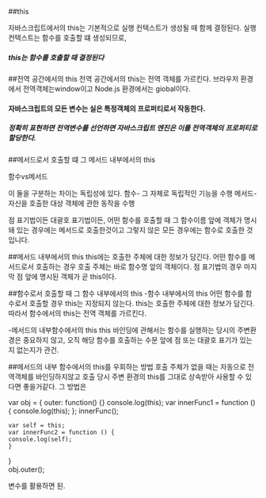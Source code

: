 ##this

자바스크립트에서의 this는 기본적으로 실행 컨텍스트가 생성될 때 함께 결정된다.
실행 컨텍스트는 함수를 호출할 떄 생성되므로,<h5>this는 함수를 호출할 때 결정된다</h5>

##전역 공간에서의 this
전역 공간에서의 this는 전역 객체를 가르킨다.
브라우저 환경에서 전역객체는window이고 Node.js 환경에서는 giobal이다.

<h4>자바스크립트의 모든 변수는 실은 특정객체의 프로퍼티로서 작동한다.</h4>
<h5>정확히 표현하면 전역변수를 선언하면 자바스크립트 엔진은 이를 전역객체의 프로퍼티로 할당한다.</h5>

##메서드로서 호출할 떄 그 메서드 내부에서의 this

함수vs메서드

이 둘을 구분하는 차이는 독립성에 있다.
함수- 그 자체로 독립적인 기능을 수행
메서드- 자신을 호출한 대상 객체에 관한 동작을 수행

점 표기법이든 대괄호 표기법이든, 어떤 함수를 호출할 때 그 함수이름 앞에 객체가 명시돼 있는 경우에는 메서드로 호출한것이고 그렇지 않은 모든 경우에는 함수로 호출한 것입니다.

##메서드 내부에서의 this
this에는 호출한 주체에 대한 정보가 담긴다. 어떤 함수를 메서드로서 호출하는 경우 호출 주체는 바로 함수명 앞의 객체이다. 점 표기법의 경우 마지막 점 앞에 명시된 객체가 곧 this이다.

##함수로서 호출할 때 그 함수 내부에서의 this
-함수 내부에서의 this
어떤 함수를 함수로서 호출할 경우 this는 지정되지 않는다. this는 호출한 주체에 대한 정보가 담긴다.
따라서 함수에서의 this는 전역 객체를 가르킨다.

-메서드의 내부함수에서의 this
this 바인딩에 관해서는 함수를 실행하는 당시의 주변환경은 중요하지 않고, 오직 해당 함수를 호출하는 수문 앞에 점 또는 대괄호 표기가 있는지 없는지가 관건.

##메서드의 내부 함수에서의 this를 우회하는 방법
호출 주체가 없을 때는 자동으로 전역객체를 바인딩하지않고 호출 당시 주변 환경의 this를 그대로 상속받아 사용할 수 있다면 좋을거같다.
그 방법은

var obj = {
    outer: function() {}
    console.log(this);
    var innerFunc1 = function () {
    console.log(this);
    };
    innerFunc();

    var self = this;
    var innerFunc2 = function () {
    console.log(self);
    }
}  
obj.outer();

변수를 활용하면 된.



